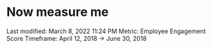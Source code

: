 # Now measure me

Last modified: March 8, 2022 11:24 PM
Metric: Employee Engagement Score
Timeframe: April 12, 2018 → June 30, 2018